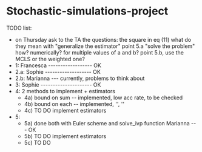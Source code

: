 # Stochastic-simulations-project
TODO list:
- on Thursday ask to the TA the questions:
                  the square in eq (11)
                  what do they mean with "generalize the estimator"
                  point 5.a "solve the problem" how? numerically? for multiple values of a and b?
                  point 5.b, use the MCLS or the weighted one?
- 1: Francesca ------------------ OK
- 2.a: Sophie ------------------- OK
- 2.b: Marianna --- currently, problems to think about
- 3: Sophie --------------------- OK
- 4: 2 methods to implement + estimators
   * 4a) bound on sum -- implemented, low acc rate, to be checked
   * 4b) bound on each -- implemented, '', ''
   * 4c) TO DO implement estimators
- 5:
   * 5a) done both with Euler scheme and solve_ivp function Marianna --- OK
   * 5b) TO DO implement estimators
   * 5c) TO DO

